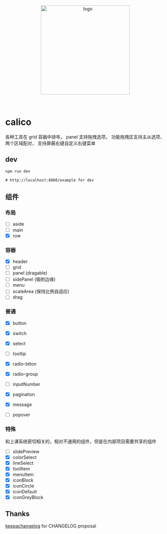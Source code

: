 <br>
<p align="center">
  <img width="280px" src="https://static.yi-you.org/calico/logo/logo.png" alt="logo" />
</p>
<br>

# calico
各种工具在 grid 容器中排布，
panel 支持拖拽选项，
功能拖拽区支持主从选项、两个区域配对，
支持屏蔽右键自定义右键菜单

## dev
```
npm run dev

# http://localhost:8080/example for dev
```

## 组件

### 布局
- [ ] aside
- [ ] main
- [x] row

### 容器
- [x] header
- [ ] grid
- [ ] panel (dragable)
- [ ] sidePanel (吸附边缘)
- [ ] menu
- [ ] scaleArea (保持比例自适应)
- [ ] drag

### 普通
- [x] button
- [x] switch
- [x] select
- [ ] tooltip
- [x] radio-btton
- [x] radio-group
- [ ] inputNumber
- [x] pagination
- [x] message
- [ ] popover


### 特殊
和上课系统密切相关的，相对不通用的组件，但是在内部项目需要共享的组件
- [ ] slidePreview
- [x] colorSelect
- [x] lineSelect
- [x] toolItem
- [x] menuItem
- [x] iconBlock
- [x] iconCircle
- [x] iconDefault
- [x] iconGreyBlock

## Thanks

[keepachangelog](https://keepachangelog.com/zh-CN/1.0.0/) for CHANGELOG proposal